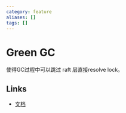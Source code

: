 ```yaml
---
category: feature
aliases: []
tags: []
---
```

# Green GC

使得GC过程中可以跳过 raft 层直接resolve lock。

## Links

- [文档](https://docs.pingcap.com/zh/tidb/stable/garbage-collection-configuration#tikv_gc_scan_lock_mode)
